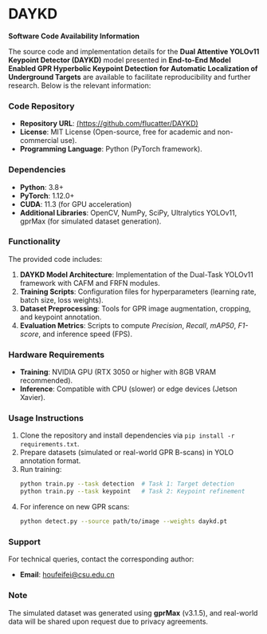 # DAYKD

**Software Code Availability Information**  

The source code and implementation details for the **Dual Attentive YOLOv11 Keypoint Detector (DAYKD)** model presented in **End-to-End Model Enabled GPR Hyperbolic Keypoint Detection for Automatic Localization of Underground Targets** are available to facilitate reproducibility and further research. Below is the relevant information:  

### **Code Repository**  
- **Repository URL**: [(https://github.com/flucatter/DAYKD)]()  
- **License**: MIT License (Open-source, free for academic and non-commercial use).  
- **Programming Language**: Python (PyTorch framework).  

### **Dependencies**  
- **Python**: 3.8+  
- **PyTorch**: 1.12.0+  
- **CUDA**: 11.3 (for GPU acceleration)  
- **Additional Libraries**: OpenCV, NumPy, SciPy, Ultralytics YOLOv11, gprMax (for simulated dataset generation).  

### **Functionality**  
The provided code includes:  
1. **DAYKD Model Architecture**: Implementation of the Dual-Task YOLOv11 framework with CAFM and FRFN modules.  
2. **Training Scripts**: Configuration files for hyperparameters (learning rate, batch size, loss weights).  
3. **Dataset Preprocessing**: Tools for GPR image augmentation, cropping, and keypoint annotation.  
4. **Evaluation Metrics**: Scripts to compute *Precision*, *Recall*, *mAP50*, *F1-score*, and inference speed (FPS).  

### **Hardware Requirements**  
- **Training**: NVIDIA GPU (RTX 3050 or higher with 8GB VRAM recommended).  
- **Inference**: Compatible with CPU (slower) or edge devices (Jetson Xavier).  

### **Usage Instructions**  
1. Clone the repository and install dependencies via `pip install -r requirements.txt`.  
2. Prepare datasets (simulated or real-world GPR B-scans) in YOLO annotation format.  
3. Run training:  
   ```bash  
   python train.py --task detection  # Task 1: Target detection  
   python train.py --task keypoint   # Task 2: Keypoint refinement  
   ```  
4. For inference on new GPR scans:  
   ```bash  
   python detect.py --source path/to/image --weights daykd.pt  
   ```  

### **Support**  
For technical queries, contact the corresponding author:  
- **Email**: [houfeifei@csu.edu.cn](mailto:houfeifei@csu.edu.cn)  

### **Note**  
The simulated dataset was generated using **gprMax** (v3.1.5), and real-world data will be shared upon request due to privacy agreements.  


